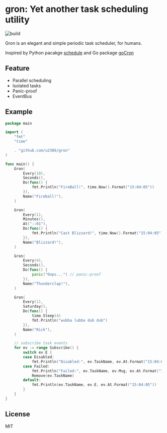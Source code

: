 # gron: Yet another task scheduling utility

![build](https://github.com/u2386/gron/workflows/Go/badge.svg?branch=master)

Gron is an elegant and simple periodic task scheduler, for humans.

Inspired by Python pacakge [schedule](https://github.com/dbader/schedule) and Go package [goCron](https://github.com/jasonlvhit/gocron)

## Feature

* Parallel scheduling
* Isolated tasks
* Panic-proof
* EventBus

## Example

```go
package main

import (
	"fmt"
	"time"

	. "github.com/u2386/gron"
)

func main() {
	Gron(
		Every(10),
		Seconds(),
		Do(func() {
			fmt.Println("FireBall!", time.Now().Format("15:04:05"))
		}),
		Name("Fireball!"),
	)

	Gron(
		Every(1),
		Minutes(),
		At("::01"),
		Do(func() {
			fmt.Println("Cast Blizzard!", time.Now().Format("15:04:05"))
		}),
		Name("Blizzard!"),
	)

	Gron(
		Every(4),
		Seconds(),
		Do(func() {
			panic("Oops...") // panic-proof
		}),
		Name("Thunderclap!"),
	)

	Gron(
		Every(1),
		Saturday(),
		Do(func() {
			time.Sleep(4)
			fmt.Println("wubba lubba dub dub")
		}),
		Name("Rick"),
	)

	// subscribe task events
	for ev := range Subscribe() {
		switch ev.E {
		case Disabled:
			fmt.Println("Disabled:", ev.TaskName, ev.At.Format("15:04:05"))
		case Failed:
			fmt.Println("Failed:", ev.TaskName, ev.Msg, ev.At.Format("15:04:05"))
			Remove(ev.TaskName)
		default:
			fmt.Println(ev.TaskName, ev.E, ev.At.Format("15:04:05"))
		}
	}
}

```

## License

MIT
